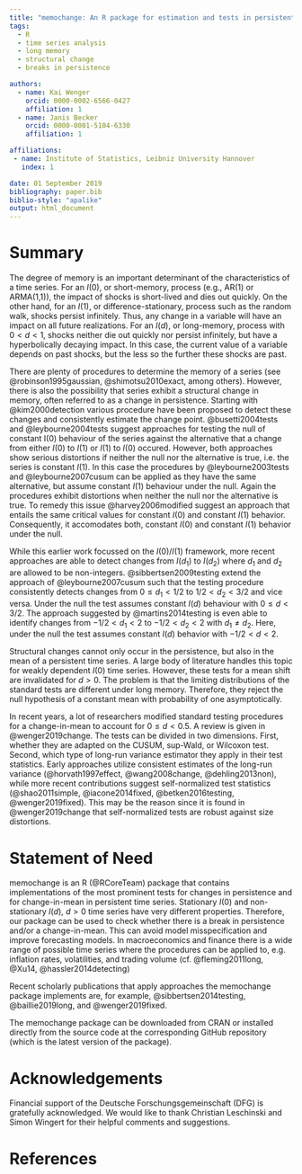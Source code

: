 ```yaml
---
title: "memochange: An R package for estimation and tests in persistent time series"
tags:
  - R
  - time series analysis
  - long memory
  - structural change
  - breaks in persistence

authors:
  - name: Kai Wenger
    orcid: 0000-0002-6566-0427
    affiliation: 1 
  - name: Janis Becker
    orcid: 0000-0001-5104-6330
    affiliation: 1

affiliations:
 - name: Institute of Statistics, Leibniz University Hannover
   index: 1

date: 01 September 2019
bibliography: paper.bib
biblio-style: "apalike"
output: html_document
---
```


# Summary
The degree of memory is an important determinant of the characteristics of a time series. For an $I(0)$, or short-memory, process (e.g., AR(1) or ARMA(1,1)), the impact of shocks is short-lived and dies out quickly. On the other hand, for an $I(1)$, or difference-stationary, process such as the random walk, shocks persist infinitely. Thus, any change in a variable will have an impact on all future realizations. For an $I(d)$, or long-memory, process with $0<d<1$, shocks neither die out quickly nor persist infinitely, but have a hyperbolically decaying impact. In this case, the current value of a variable depends on past shocks, but the less so the further these shocks are past.

There are plenty of procedures to determine the memory of a series (see @robinson1995gaussian, @shimotsu2010exact, among others). However, there is also the possibility that series exhibit a structural change in memory, often referred to as a change in persistence. Starting with @kim2000detection various procedure have been proposed to detect these changes and consistently estimate the change point. @busetti2004tests and @leybourne2004tests suggest approaches for testing the null of constant I(0) behaviour of the series against the alternative that a change from either $I(0)$ to $I(1)$ or $I(1)$ to $I(0)$ occured. However, both approaches show serious distortions if neither the null nor the alternative is true, i.e. the series is constant $I(1)$. In this case the procedures by @leybourne2003tests and @leybourne2007cusum can be applied as they have the same alternative, but assume constant $I(1)$ behaviour under the null. Again the procedures exhibit distortions when neither the null nor the alternative is true. To remedy this issue @harvey2006modified suggest an approach that entails the same critical values for constant $I(0)$ and constant $I(1)$ behavior. Consequently, it accomodates both, constant $I(0)$ and constant $I(1)$ behavior under the null. 

While this earlier work focussed on the $I(0)$/$I(1)$ framework, more recent approaches are able to detect changes from $I(d_1)$ to $I(d_2)$ where $d_1$ and $d_2$ are allowed to be non-integers. @sibbertsen2009testing extend the approach of @leybourne2007cusum such that the testing procedure consistently detects changes from $0 \leq d_1<1/2$ to $1/2<d_2<3/2$ and vice versa. Under the null the test assumes constant $I(d)$ behaviour with $0 \leq d <3/2$. The approach suggested by @martins2014testing is even able to identify changes from $-1/2<d_1<2$ to $-1/2<d_2<2$ with $d_1 \neq d_2$. Here, under the null the test assumes constant $I(d)$ behavior with $-1/2<d<2$. 


Structural changes cannot only occur in the persistence, but also in the mean of a persistent time series.  A large body of literature handles this topic for weakly dependent $I(0)$ time series. However, these tests for a mean shift are invalidated for $d>0$. The problem is that the limiting distributions of the standard tests are different under long memory. Therefore, they reject the null hypothesis of a constant mean with probability of one asymptotically.

In recent years, a lot of researchers modified standard testing procedures for a change-in-mean to account for $0 \leq d <0.5$. A review is given in @wenger2019change. The tests can be divided in two dimensions. First, whether they are adapted on the CUSUM, sup-Wald, or Wilcoxon test. Second, which type of long-run variance estimator they apply in their test statistics. Early approaches utilize consistent estimates of the long-run variance (@horvath1997effect, @wang2008change, @dehling2013non), while more recent contributions suggest self-normalized test statistics (@shao2011simple, @iacone2014fixed, @betken2016testing, @wenger2019fixed). This may be the reason since it is found in @wenger2019change that self-normalized tests are robust against size distortions.

# Statement of Need

memochange is an R (@RCoreTeam) package that contains implementations of the most prominent tests for changes in persistence and for change-in-mean in persistent time series. Stationary $I(0)$ and non-stationary $I(d)$, $d>0$ time series have very different properties. Therefore, our package can be used to check whether there is a break in persistence and/or a change-in-mean. This can avoid model misspecification and improve forecasting models. In macroeconomics and finance there is a wide range of possible time series where the procedures can be applied to, e.g. inflation rates, volatilities, and trading volume (cf. @fleming2011long, @Xu14, @hassler2014detecting)

Recent scholarly publications that apply approaches the memochange package implements are, for example, @sibbertsen2014testing, @baillie2019long, and @wenger2019fixed.

The memochange package can be downloaded from CRAN or installed directly from the source code at the corresponding GitHub repository (which is the latest version of the package).

# Acknowledgements

Financial support of the Deutsche Forschungsgemeinschaft (DFG) is gratefully acknowledged. We would like to thank Christian Leschinski and Simon Wingert for their helpful comments and suggestions.

# References